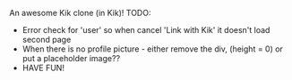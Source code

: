 An awesome Kik clone (in Kik)!
TODO:
- Error check for 'user' so when cancel 'Link with Kik' it doesn't load second page
- When there is no profile picture - either remove the div, (height = 0) or put a placeholder image??
- HAVE FUN! 
